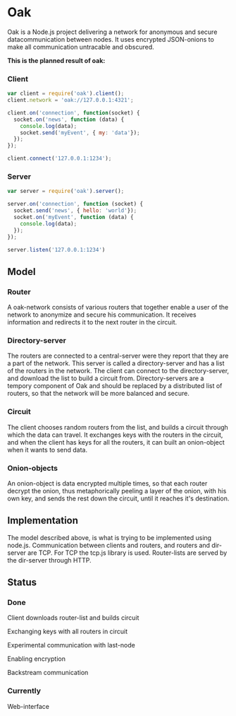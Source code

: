 # Oak

Oak is a Node.js project delivering a network for anonymous and secure datacommunication between nodes. It uses encrypted JSON-onions to make
all communication untracable and obscured.

**This is the planned result of oak:**
### Client
```js
var client = require('oak').client();
client.network = 'oak://127.0.0.1:4321';

client.on('connection', function(socket) {
  socket.on('news', function (data) {
    console.log(data);
    socket.send('myEvent', { my: 'data'});
  });    
});

client.connect('127.0.0.1:1234');
```

### Server
```js
var server = require('oak').server();

server.on('connection', function (socket) {
  socket.send('news', { hello: 'world'});
  socket.on('myEvent', function (data) {
    console.log(data);
  });
});

server.listen('127.0.0.1:1234')
```

## Model

### Router
A oak-network consists of various routers that together enable a user of the network to anonymize and secure
his communication. It receives information and redirects it to the next router in the circuit.

### Directory-server
The routers are connected to a central-server were they report that they are a part of the network.
This server is called a directory-server and has a list of the routers in the network. The client can connect to the
directory-server, and download the list to build a circuit from. Directory-servers are a tempory component of Oak
and should be replaced by a distributed list of routers, so that the network will be more balanced and secure.

### Circuit
The client chooses random routers from the list, and builds a circuit through which the data can travel.
It exchanges keys with the routers in the circuit, and when the client has keys for all the routers, it can built
an onion-object when it wants to send data.

### Onion-objects
An onion-object is data encrypted multiple times, so that each router decrypt the onion, thus metaphorically peeling
a layer of the onion, with his own key, and sends the rest down the circuit, until it reaches it's destination.

## Implementation

The model described above, is what is trying to be implemented using node.js. Communication between clients and routers,
and routers and dir-server are TCP. For TCP the tcp.js library is used. Router-lists are served by the dir-server through
HTTP.

## Status

### Done 
Client downloads router-list and builds circuit

Exchanging keys with all routers in circuit

Experimental communication with last-node

Enabling encryption

Backstream communication

### Currently

Web-interface
